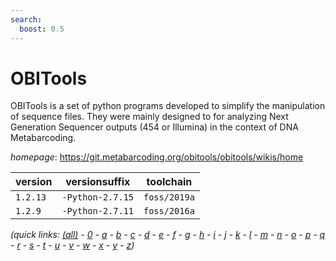 ```yaml
---
search:
  boost: 0.5
---
```

# OBITools

OBITools is a set of python programs developed to simplify the manipulation of sequence files. They were mainly designed to for analyzing Next Generation Sequencer outputs (454 or Illumina) in the context of DNA Metabarcoding.

*homepage*: <https://git.metabarcoding.org/obitools/obitools/wikis/home>

version | versionsuffix | toolchain
--------|---------------|----------
``1.2.13`` | ``-Python-2.7.15`` | ``foss/2019a``
``1.2.9`` | ``-Python-2.7.11`` | ``foss/2016a``


*(quick links: [(all)](../index.md) - [0](../0/index.md) - [a](../a/index.md) - [b](../b/index.md) - [c](../c/index.md) - [d](../d/index.md) - [e](../e/index.md) - [f](../f/index.md) - [g](../g/index.md) - [h](../h/index.md) - [i](../i/index.md) - [j](../j/index.md) - [k](../k/index.md) - [l](../l/index.md) - [m](../m/index.md) - [n](../n/index.md) - [o](../o/index.md) - [p](../p/index.md) - [q](../q/index.md) - [r](../r/index.md) - [s](../s/index.md) - [t](../t/index.md) - [u](../u/index.md) - [v](../v/index.md) - [w](../w/index.md) - [x](../x/index.md) - [y](../y/index.md) - [z](../z/index.md))*

